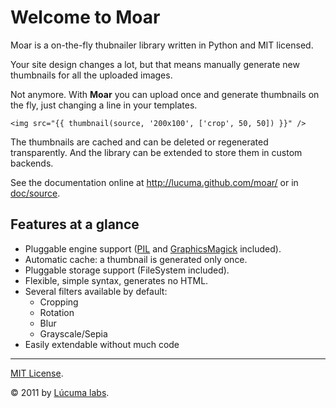 
# Welcome to Moar

Moar is a on-the-fly thubnailer library written in Python and MIT licensed.

Your site design changes a lot, but that means manually generate new thumbnails for all the uploaded images.

Not anymore. With **Moar** you can upload once and generate thumbnails on the fly, just changing a line in your templates.

```jinja
<img src="{{ thumbnail(source, '200x100', ['crop', 50, 50]) }}" />
```

The thumbnails are cached and can be deleted or regenerated transparently. And the library can be extended to store them in custom backends.

See the documentation online at http://lucuma.github.com/moar/
or in [doc/source](https://github.com/lucuma/moar/tree/master/doc/source).


## Features at a glance

* Pluggable engine support ([PIL](http://www.pythonware.com/products/pil/) and [GraphicsMagick](http://www.graphicsmagick.org/) included).
* Automatic cache: a thumbnail is generated only once.
* Pluggable storage support (FileSystem included).
* Flexible, simple syntax, generates no HTML.
* Several filters available by default:
    * Cropping
    * Rotation
    * Blur
    * Grayscale/Sepia
* Easily extendable without much code

---------------------------------------
[MIT License](http://www.opensource.org/licenses/mit-license.php).

© 2011 by [Lúcuma labs](http://lucumalabs.com).  
